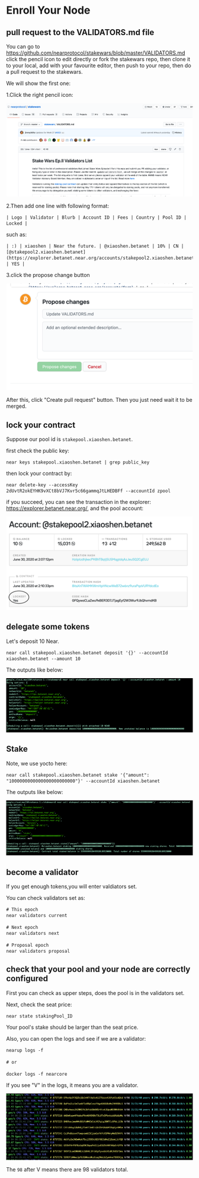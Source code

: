 # Enroll Your Node
## pull request to the VALIDATORS.md file

You can go to https://github.com/nearprotocol/stakewars/blob/master/VALIDATORS.md click the pencil icon to edit directly or fork the stakewars repo, then clone it to your local, add with your favourite editor, then push to your repo, then do a pull request to the stakewars.


We will show the first one:

1.Click the right pencil icon:

![](./images/do-pr-01.png?raw=true)

2.Then add one line with following format:

```
| Logo | Validator | Blurb | Account ID | Fees | Country | Pool ID | Locked |
```

such as:

```
| :) | xiaoshen | Near the future. | @xiaoshen.betanet | 10% | CN | [@stakepool2.xiaoshen.betanet](https://explorer.betanet.near.org/accounts/stakepool2.xiaoshen.betanet) | YES |
```

3.click the propose change button

![](./images/do-pr-02.png?raw=true)

After this, click "Create pull request" button. Then you just need wait it to be merged.

## lock your contract

Suppose our pool id is `stakepool.xiaoshen.betanet`.

first check the public key:

```
near keys stakepool.xiaoshen.betanet | grep public_key
```

then lock your contract by:

```
near delete-key --accessKey 2dUvtR2okEYHK9vXCt8bVJ7Kvr5c66gammqJtLHEDBFf --accountId zpool
```

if you succeed, you can see the transaction in the explorer: https://explorer.betanet.near.org/, and the pool account:

![](./images/lock-contract.png?raw=true)

## delegate some tokens

Let's deposit 10 Near.

```
near call stakepool.xiaoshen.betanet deposit '{}' --accountId xiaoshen.betanet --amount 10
```

The outputs like below:

![](./images/12.png?raw=true)

## Stake

Note, we use yocto here:

```
near call stakepool.xiaoshen.betanet stake '{"amount": "1000000000000000000000000"}' --accountId xiaoshen.betanet
```

The outputs like below:

![](./images/13.png?raw=true)


## become a validator

If you get enough tokens,you will enter valdiators set.

You can check validators set as:

```
# This epoch
near validators current

# Next epoch
near validators next

# Proposal epoch
near validators proposal

```


## check that your pool and your node are correctly configured

First you can check as upper steps, does the pool is in the validators set.


Next, check the seat price:

```
near state stakingPool_ID
```

Your pool's stake should be larger than the seat price.


Also, you can open the logs and see if we are a validator:
```
nearup logs -f

# or

docker logs -f nearcore

```

If you see "V" in the logs, it means you are a validator.


![](./images/validator-logs.png?raw=true)

The `98` after V means there are 98 validators total.
